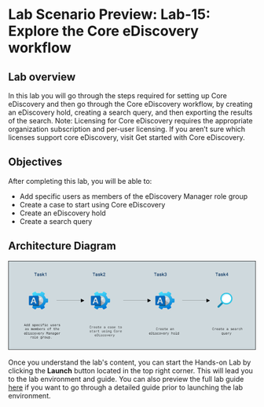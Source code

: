 # Lab Scenario Preview: Lab-15: Explore the Core eDiscovery workflow

## Lab overview

In this lab you will go through the steps required for setting up Core eDiscovery and then go through the Core eDiscovery workflow, by creating an eDiscovery hold, creating a search query, and then exporting the results of the search. Note: Licensing for Core eDiscovery requires the appropriate organization subscription and per-user licensing. If you aren’t sure which licenses support core eDiscovery, visit Get started with Core eDiscovery.


## Objectives

After completing this lab, you will be able to:
 
- Add specific users as members of the eDiscovery Manager role group
- Create a case to start using Core eDiscovery
- Create an eDiscovery hold
- Create a search query

## Architecture Diagram

![](../Images/preview15.png)

Once you understand the lab's content, you can start the Hands-on Lab by clicking the **Launch** button located in the top right corner. This will lead you to the lab environment and guide. You can also preview the full lab guide [here](https://experience.cloudlabs.ai/#/labguidepreview/1a97c779-e73c-4f62-8694-9ec80a2a2b32) if you want to go through a detailed guide prior to launching the lab environment.
